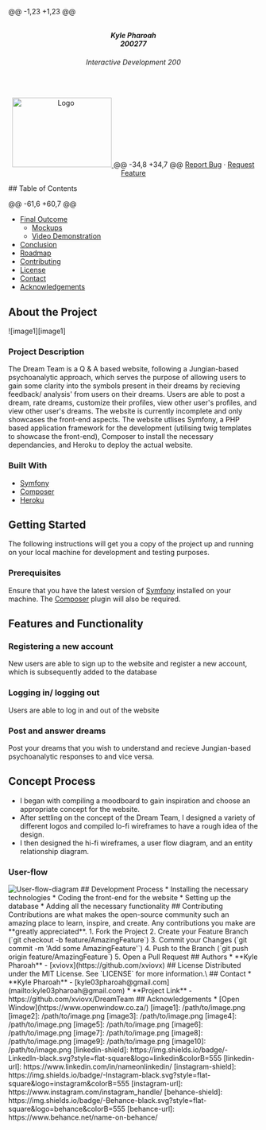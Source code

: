 
@@ -1,23 +1,23 @@
<!-- REPLACE ALL THE [USERNAME] TEXT WITH YOUR GITHUB PROFILE NAME & THE [PROJECTNAME] WITH THE NAME OF YOUR GITHUB PROJECT -->
<!-- Repository Information & Links-->
<br />

<!-- HEADER SECTION -->
<h5 align="center" style="padding:0;margin:0;">Kyle Pharoah</h5>
<h5 align="center" style="padding:0;margin:0;">200277</h5>
<h6 align="center">Interactive Development 200</h6>
<p align="center">
</br>

<p align="center">

  <a href="https://github.com/xviovx/DreamTeam">
    <img src="https://i.ibb.co/37Rzzs1/Dream-Team-Logo.png" alt="Logo" width="200" height="140">
  </a>
@@ -34,8 +34,7 @@
    <a href="https://github.com/xviovx/DreamTeam/issues">Report Bug</a>
    ·
    <a href="https://github.com/xviovx/DreamTeam/issues">Request Feature</a>
  </p>

</p>
<!-- TABLE OF CONTENTS -->
## Table of Contents

@@ -61,6 +60,7 @@
* [Final Outcome](#final-outcome)
    * [Mockups](#mockups)
    * [Video Demonstration](#video-demonstration)
* [Conclusion](#conclusion)
* [Roadmap](#roadmap)
* [Contributing](#contributing)
* [License](#license)
* [Contact](#contact)
* [Acknowledgements](#acknowledgements)
<!--PROJECT DESCRIPTION-->
## About the Project
<!-- header image of project -->
![image1][image1]
### Project Description
The Dream Team is a Q & A based website, following a Jungian-based psychoanalytic approach, which serves the purpose of allowing users to gain some clarity into the symbols present in their dreams by recieving feedback/ analysis' from users on their dreams. Users are able to post a dream, rate dreams, customize their profiles, view other user's profiles, and view other user's dreams. The website is currently incomplete and only showcases the front-end aspects. The website utlises Symfony, a PHP based application framework for the development (utilising twig templates to showcase the front-end), Composer to install the necessary dependancies, and Heroku to deploy the actual website.
### Built With
* [Symfony](https://symfony.com/)
* [Composer](https://getcomposer.org/)
* [Heroku](https://www.heroku.com/)
<!-- GETTING STARTED -->
<!-- Make sure to add appropriate information about what prerequesite technologies the user would need and also the steps to install your project on their own mashines -->
## Getting Started
The following instructions will get you a copy of the project up and running on your local machine for development and testing purposes.
### Prerequisites
Ensure that you have the latest version of [Symfony](https://symfony.com/) installed on your machine. The [Composer](https://getcomposer.org/) plugin will also be required.
## Features and Functionality
### Registering a new account
New users are able to sign up to the website and register a new account, which is subsequently added to the database
### Logging in/ logging out
Users are able to log in and out of the website
### Post and answer dreams
Post your dreams that you wish to understand and recieve Jungian-based psychoanalytic responses to and vice versa.
<!-- CONCEPT PROCESS -->
<!-- Briefly explain your concept ideation process -->
## Concept Process
* I began with compiling a moodboard to gain inspiration and choose an appropriate concept for the website.
* After settling on the concept of the Dream Team, I designed a variety of different logos and compiled lo-fi wireframes to have a rough idea of the design.
* I then designed the hi-fi wireframes, a user flow diagram, and an entity relationship diagram.
### User-flow
<img src="https://i.ibb.co/XbMXQGW/User-flow-diagram.png" alt="User-flow-diagram" border="0">
<!-- DEVELOPMENT PROCESS -->
## Development Process
* Installing the necessary technologies
* Coding the front-end for the website
* Setting up the database
* Adding all the necessary functionality
## Contributing
Contributions are what makes the open-source community such an amazing place to learn, inspire, and create. Any contributions you make are **greatly appreciated**.
1. Fork the Project
2. Create your Feature Branch (`git checkout -b feature/AmazingFeature`)
3. Commit your Changes (`git commit -m 'Add some AmazingFeature'`)
4. Push to the Branch (`git push origin feature/AmazingFeature`)
5. Open a Pull Request
<!-- AUTHORS -->
## Authors
* **Kyle Pharoah** - [xviovx](https://github.com/xviovx)
<!-- LICENSE -->
## License
Distributed under the MIT License. See `LICENSE` for more information.\
<!-- LICENSE -->
## Contact
* **Kyle Pharoah** - [kyle03pharoah@gmail.com](mailto:kyle03pharoah@gmail.com) 
* **Project Link** - https://github.com/xviovx/DreamTeam
<!-- ACKNOWLEDGEMENTS -->
## Acknowledgements
<!-- all resources that you used and Acknowledgements here -->
* [Open Window](https://www.openwindow.co.za/)
<!-- MARKDOWN LINKS & IMAGES -->
[image1]: /path/to/image.png
[image2]: /path/to/image.png
[image3]: /path/to/image.png
[image4]: /path/to/image.png
[image5]: /path/to/image.png
[image6]: /path/to/image.png
[image7]: /path/to/image.png
[image8]: /path/to/image.png
[image9]: /path/to/image.png
[image10]: /path/to/image.png
<!-- Refer to https://shields.io/ for more information and options about the shield links at the top of the ReadMe file -->
[linkedin-shield]: https://img.shields.io/badge/-LinkedIn-black.svg?style=flat-square&logo=linkedin&colorB=555
[linkedin-url]: https://www.linkedin.com/in/nameonlinkedin/
[instagram-shield]: https://img.shields.io/badge/-Instagram-black.svg?style=flat-square&logo=instagram&colorB=555
[instagram-url]: https://www.instagram.com/instagram_handle/
[behance-shield]: https://img.shields.io/badge/-Behance-black.svg?style=flat-square&logo=behance&colorB=555
[behance-url]: https://www.behance.net/name-on-behance/
